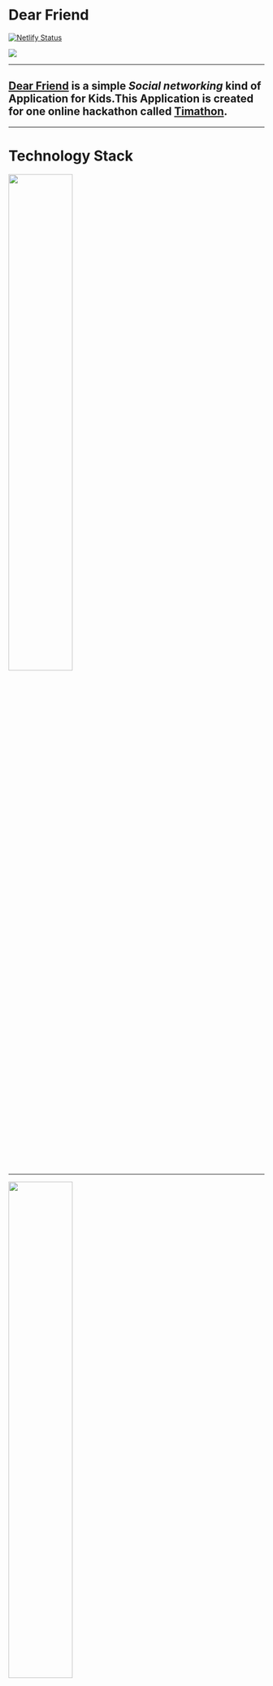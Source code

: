 # Dear Friend
[![Netlify Status](https://api.netlify.com/api/v1/badges/c26a6644-9f26-4719-9a1a-f4f896884b60/deploy-status)](https://app.netlify.com/sites/dear-friend/deploys)

<img src="http://www.tonner.org/worldlycats/wc6-tomjerry.gif" />

---

## [Dear Friend](https://dear-friend.netlify.app/#/) is a simple _Social networking_ kind of Application for Kids.This Application is created for one online hackathon called [Timathon](https://twtcodejam.net/timathon/).

---

# Technology Stack
<img src="https://raw.githubusercontent.com/flutter/website/master/src/_assets/image/flutter-lockup.png" width="50%" />

---

<img src="https://techcrunch.com/wp-content/uploads/2019/06/MongoDB_Logo_FullColorBlack_RGB.png" width="50%" />

---

<img src="https://d2zv2ciw0ln4h1.cloudfront.net/uploads/logo-strapi-black-blue.png_71430fb155.png" width="50%" />

---

| Application Screenshots |
| --- |
| <img src="https://i.ibb.co/82DjC6N/screenshot-1.png" width="50%" /> |
| <img src="https://i.ibb.co/4Yb3tv2/screenshot-2.png" width="50%" /> |
| <img src="https://i.ibb.co/2c29H0t/screenshot-3.png" width="50%" /> |
| <img src="https://i.ibb.co/vhvnPwz/screenshot-4.png" width="50%" /> |
| <img src="https://i.ibb.co/NYgP0hd/screenshot-5.png" width="50%" /> |
| <img src="https://i.ibb.co/sCnf26M/screenshot-6.png" width="50%" /> |
| <img src="https://i.ibb.co/Wz78cwz/screenshot-7.png" width="50%" /> |
| <img src="https://i.ibb.co/xS6Qsp3/screenshot-8.png" width="50%" /> |

---

## [Dear Friend](https://dear-friend.netlify.app/#/) , Since the application is deployed live you guys can test out it on your web.

---

## Do Support the project and vote for Timathon :)
<img src="https://thumbs.gfycat.com/LikableCelebratedHart-small.gif" width="50%"/>




